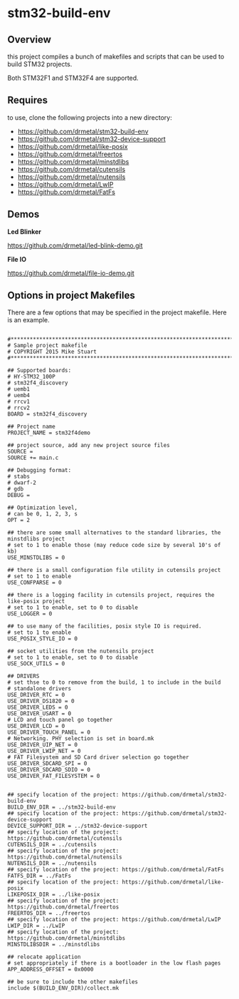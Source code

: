 stm32-build-env
===============

Overview
--------

this project compiles a bunch of makefiles and scripts that can be used to build STM32 projects.

Both STM32F1 and STM32F4 are supported.

Requires
--------

to use, clone the following projects into a new directory:

 - https://github.com/drmetal/stm32-build-env
 - https://github.com/drmetal/stm32-device-support
 - https://github.com/drmetal/like-posix
 - https://github.com/drmetal/freertos
 - https://github.com/drmetal/minstdlibs
 - https://github.com/drmetal/cutensils
 - https://github.com/drmetal/nutensils
 - https://github.com/drmetal/LwIP
 - https://github.com/drmetal/FatFs
 
 
Demos
-----

**Led Blinker**

https://github.com/drmetal/led-blink-demo.git

**File IO**

https://github.com/drmetal/file-io-demo.git


Options in project Makefiles
----------------------------

There are a few options that may be specified in the project makefile. Here is an example.

``` make

#******************************************************************************
# Sample project makefile
# COPYRIGHT 2015 Mike Stuart
#******************************************************************************

## Supported boards:
# HY-STM32_100P
# stm32f4_discovery
# uemb1
# uemb4
# rrcv1
# rrcv2
BOARD = stm32f4_discovery

## Project name
PROJECT_NAME = stm32f4demo

## project source, add any new project source files
SOURCE =
SOURCE += main.c

## Debugging format:
# stabs
# dwarf-2
# gdb
DEBUG =

## Optimization level,
# can be 0, 1, 2, 3, s
OPT = 2

## there are some small alternatives to the standard libraries, the minstdlibs project
# set to 1 to enable those (may reduce code size by several 10's of kb)
USE_MINSTDLIBS = 0

## there is a small configuration file utility in cutensils project
# set to 1 to enable
USE_CONFPARSE = 0

## there is a logging facility in cutensils project, requires the like-posix project
# set to 1 to enable, set to 0 to disable
USE_LOGGER = 0

## to use many of the facilities, posix style IO is required.
# set to 1 to enable
USE_POSIX_STYLE_IO = 0

## socket utilities from the nutensils project
# set to 1 to enable, set to 0 to disable
USE_SOCK_UTILS = 0

## DRIVERS
# set thse to 0 to remove from the build, 1 to include in the build
# standalone drivers
USE_DRIVER_RTC = 0
USE_DRIVER_DS1820 = 0
USE_DRIVER_LEDS = 0
USE_DRIVER_USART = 0
# LCD and touch panel go together
USE_DRIVER_LCD = 0
USE_DRIVER_TOUCH_PANEL = 0
# Networking. PHY selection is set in board.mk
USE_DRIVER_UIP_NET = 0
USE_DRIVER_LWIP_NET = 0
# FAT Filesystem and SD Card driver selection go together
USE_DRIVER_SDCARD_SPI = 0
USE_DRIVER_SDCARD_SDIO = 0
USE_DRIVER_FAT_FILESYSTEM = 0


## specify location of the project: https://github.com/drmetal/stm32-build-env
BUILD_ENV_DIR = ../stm32-build-env
## specify location of the project: https://github.com/drmetal/stm32-device-support
DEVICE_SUPPORT_DIR = ../stm32-device-support
## specify location of the project: https://github.com/drmetal/cutensils
CUTENSILS_DIR = ../cutensils
## specify location of the project: https://github.com/drmetal/nutensils
NUTENSILS_DIR = ../nutensils
## specify location of the project: https://github.com/drmetal/FatFs
FATFS_DIR = ../FatFs
## specify location of the project: https://github.com/drmetal/like-posix
LIKEPOSIX_DIR = ../like-posix
## specify location of the project: https://github.com/drmetal/freertos
FREERTOS_DIR = ../freertos
## specify location of the project: https://github.com/drmetal/LwIP
LWIP_DIR = ../LwIP
## specify location of the project: https://github.com/drmetal/minstdlibs
MINSTDLIBSDIR = ../minstdlibs

## relocate application
# set appropriately if there is a bootloader in the low flash pages
APP_ADDRESS_OFFSET = 0x0000

## be sure to include the other makefiles
include $(BUILD_ENV_DIR)/collect.mk
```
